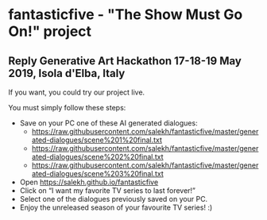 # fantasticfive - "The Show Must Go On!" project
## Reply Generative Art Hackathon 17-18-19 May 2019, Isola d'Elba, Italy

If you want, you could try our project live.

You must simply follow these steps:
* Save on your PC one of these AI generated dialogues:
  * https://raw.githubusercontent.com/salekh/fantasticfive/master/generated-dialogues/scene%201%20final.txt
  * https://raw.githubusercontent.com/salekh/fantasticfive/master/generated-dialogues/scene%202%20final.txt
  * https://raw.githubusercontent.com/salekh/fantasticfive/master/generated-dialogues/scene%203%20final.txt
* Open https://salekh.github.io/fantasticfive
* Click on “I want my favorite TV series to last forever!”
* Select one of the dialogues previously saved on your PC.
* Enjoy the unreleased season of your favourite TV series! :)
